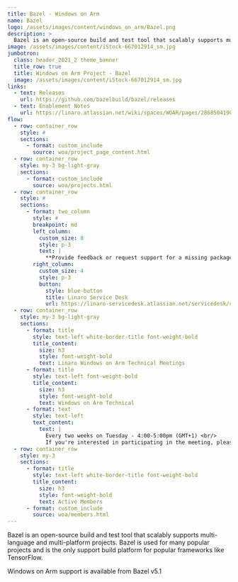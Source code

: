 ```yaml
---
title: Bazel - Windows on Arm
name: Bazel
logo: /assets/images/content/windows_on_arm/Bazel.png
description: >
  Bazel is an open-source build and test tool that scalably supports multi-language and multi-platform projects. Bazel is used for many popular projects and is the only support build platform for popular frameworks like TensorFlow.
image: /assets/images/content/iStock-667012914_sm.jpg
jumbotron:
  class: header_2021_2 theme_banner
  title_row: true
  title: Windows on Arm Project - Bazel
  image: /assets/images/content/iStock-667012914_sm.jpg
links:
  - text: Releases
    url: https://github.com/bazelbuild/bazel/releases
  - text: Enablement Notes
    url: https://linaro.atlassian.net/wiki/spaces/WOAR/pages/28685041907/Bazel
flow:
  - row: container_row
    style: #
    sections:
      - format: custom_include
        source: woa/project_page_content.html
  - row: container_row
    style: my-3 bg-light-gray
    sections:
      - format: custom_include
        source: woa/projects.html
  - row: container_row
    style: #
    sections:
      - format: two_column
        style: #
        breakpoint: md
        left_column:
          custom_size: 8
          style: p-3
          text: |
            **Provide feedback or request support for a missing package**
        right_column:
          custom_size: 4
          style: p-3
          button:
            style: blue-button
            title: Linaro Service Desk
            url: https://linaro-servicedesk.atlassian.net/servicedesk/customer/portal/22/group/85/create/301
  - row: container_row
    style: my-3 bg-light-gray
    sections:
      - format: title
        style: text-left white-border-title font-weight-bold
        title_content:
          size: h3
          style: font-weight-bold
          text: Linaro Windows on Arm Technical Meetings
      - format: title
        style: text-left font-weight-bold
        title_content:
          size: h3
          style: font-weight-bold
          text: Windows on Arm Technical
      - format: text
        style: text-left
        text_content:
          text: |
            Every two weeks on Tuesday - 4:00-5:00pm (GMT+1) <br/>
            If you're interested in participating in the meeting, please contact windowsonarm@linaro.org
  - row: container_row
    style: my-3
    sections:
      - format: title
        style: text-left white-border-title font-weight-bold
        title_content:
          size: h3
          style: font-weight-bold
          text: Active Members
      - format: custom_include
        source: woa/members.html
---
```


Bazel is an open-source build and test tool that scalably supports multi-language and multi-platform projects. Bazel is used for many popular projects and is the only support build platform for popular frameworks like TensorFlow.

Windows on Arm support is available from Bazel v5.1

